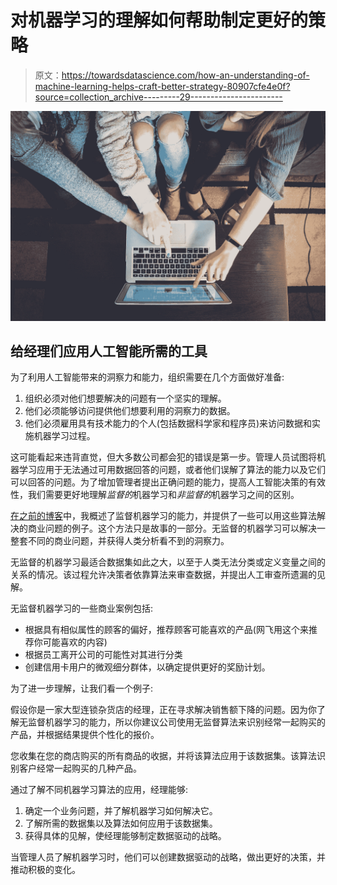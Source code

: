 # 对机器学习的理解如何帮助制定更好的策略

> 原文：<https://towardsdatascience.com/how-an-understanding-of-machine-learning-helps-craft-better-strategy-80907cfe4e0f?source=collection_archive---------29----------------------->

![](img/949032d98587e37c0938b1370b944260.png)

## 给经理们应用人工智能所需的工具

为了利用人工智能带来的洞察力和能力，组织需要在几个方面做好准备:

1.  组织必须对他们想要解决的问题有一个坚实的理解。
2.  他们必须能够访问提供他们想要利用的洞察力的数据。
3.  他们必须雇用具有技术能力的个人(包括数据科学家和程序员)来访问数据和实施机器学习过程。

这可能看起来违背直觉，但大多数公司都会犯的错误是第一步。管理人员试图将机器学习应用于无法通过可用数据回答的问题，或者他们误解了算法的能力以及它们可以回答的问题。为了增加管理者提出正确问题的能力，提高人工智能决策的有效性，我们需要更好地理解*监督的*机器学习和*非监督的*机器学习之间的区别。

[在之前的博客](https://aiformanagement.com/why-ai-and-machine-learning-arent-the-same-thing/)中，我概述了监督机器学习的能力，并提供了一些可以用这些算法解决的商业问题的例子。这个方法只是故事的一部分。无监督的机器学习可以解决一整套不同的商业问题，并获得人类分析看不到的洞察力。

无监督的机器学习最适合数据集如此之大，以至于人类无法分类或定义变量之间的关系的情况。该过程允许决策者依靠算法来审查数据，并提出人工审查所遗漏的见解。

无监督机器学习的一些商业案例包括:

*   根据具有相似属性的顾客的偏好，推荐顾客可能喜欢的产品(网飞用这个来推荐你可能喜欢的内容)
*   根据员工离开公司的可能性对其进行分类
*   创建信用卡用户的微观细分群体，以确定提供更好的奖励计划。

为了进一步理解，让我们看一个例子:

假设你是一家大型连锁杂货店的经理，正在寻求解决销售额下降的问题。因为你了解无监督机器学习的能力，所以你建议公司使用无监督算法来识别经常一起购买的产品，并根据结果提供个性化的报价。

您收集在您的商店购买的所有商品的收据，并将该算法应用于该数据集。该算法识别客户经常一起购买的几种产品。

通过了解不同机器学习算法的应用，经理能够:

1.  确定一个业务问题，并了解机器学习如何解决它。
2.  了解所需的数据集以及算法如何应用于该数据集。
3.  获得具体的见解，使经理能够制定数据驱动的战略。

当管理人员了解机器学习时，他们可以创建数据驱动的战略，做出更好的决策，并推动积极的变化。